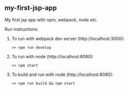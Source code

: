 ## my-first-jsp-app
My first jsp app with npm, webpack, node etc.

Run instructions:
1. To run with webpack dev server (http://localhost:3000):
    ```
    >> npm run develop
    ```
2. To run with node (http://localhost:8080):
    ```
    >> npm start
    ```
3. To build and run with node (http://localhost:8080):
    ```
    >> npm run build && npm start
    ``` 
      

